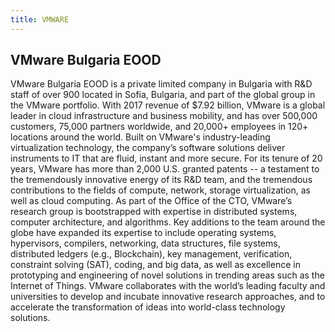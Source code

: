 ```yaml
---
title: VMWARE
---
```


## VMware Bulgaria EOOD

VMware Bulgaria EOOD is a private limited company in Bulgaria with R&D staff of over 900 located in Sofia,
Bulgaria, and part of the global group in the VMware portfolio. With 2017 revenue of $7.92 billion, VMware is a
global leader in cloud infrastructure and business mobility, and has over 500,000 customers, 75,000 partners
worldwide, and 20,000+ employees in 120+ locations around the world. Built on VMware's industry-leading
virtualization technology, the company’s software solutions deliver instruments to IT that are fluid, instant and more
secure. For its tenure of 20 years, VMware has more than 2,000 U.S. granted patents -- a testament to the
tremendously innovative energy of its R&D team, and the tremendous contributions to the fields of compute,
network, storage virtualization, as well as cloud computing. As part of the Office of the CTO, VMware’s research
group is bootstrapped with expertise in distributed systems, computer architecture, and algorithms. Key additions to
the team around the globe have expanded its expertise to include operating systems, hypervisors, compilers,
networking, data structures, file systems, distributed ledgers (e.g., Blockchain), key management, verification,
constraint solving (SAT), coding, and big data, as well as excellence in prototyping and engineering of novel
solutions in trending areas such as the Internet of Things. VMware collaborates with the world’s leading faculty and
universities to develop and incubate innovative research approaches, and to accelerate the transformation of ideas
into world-class technology solutions.